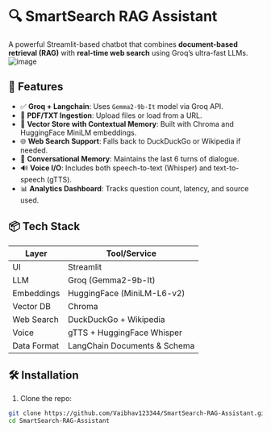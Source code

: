 # 🔍 SmartSearch RAG Assistant

A powerful Streamlit-based chatbot that combines **document-based retrieval (RAG)** with **real-time web search** using Groq’s ultra-fast LLMs.
![image](https://github.com/user-attachments/assets/41911806-c96b-43be-beb6-a3fcf6004a6a)

## 🚀 Features

- ✅ **Groq + Langchain**: Uses `Gemma2-9b-It` model via Groq API.
- 📄 **PDF/TXT Ingestion**: Upload files or load from a URL.
- 🧠 **Vector Store with Contextual Memory**: Built with Chroma and HuggingFace MiniLM embeddings.
- 🌐 **Web Search Support**: Falls back to DuckDuckGo or Wikipedia if needed.
- 💬 **Conversational Memory**: Maintains the last 6 turns of dialogue.
- 🔊 **Voice I/O**: Includes both speech-to-text (Whisper) and text-to-speech (gTTS).
- 📊 **Analytics Dashboard**: Tracks question count, latency, and source used.

## 📦 Tech Stack

| Layer        | Tool/Service                    |
|--------------|---------------------------------|
| UI           | Streamlit                       |
| LLM          | Groq (Gemma2-9b-It)             |
| Embeddings   | HuggingFace (MiniLM-L6-v2)      |
| Vector DB    | Chroma                          |
| Web Search   | DuckDuckGo + Wikipedia          |
| Voice        | gTTS + HuggingFace Whisper      |
| Data Format  | LangChain Documents & Schema    |

## 🛠 Installation

1. Clone the repo:

```bash
git clone https://github.com/Vaibhav123344/SmartSearch-RAG-Assistant.git
cd SmartSearch-RAG-Assistant

